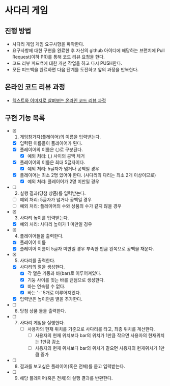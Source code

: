 # 사다리 게임
## 진행 방법
* 사다리 게임 게임 요구사항을 파악한다.
* 요구사항에 대한 구현을 완료한 후 자신의 github 아이디에 해당하는 브랜치에 Pull Request(이하 PR)를 통해 코드 리뷰 요청을 한다.
* 코드 리뷰 피드백에 대한 개선 작업을 하고 다시 PUSH한다.
* 모든 피드백을 완료하면 다음 단계를 도전하고 앞의 과정을 반복한다.

## 온라인 코드 리뷰 과정
* [텍스트와 이미지로 살펴보는 온라인 코드 리뷰 과정](https://github.com/nextstep-step/nextstep-docs/tree/master/codereview)


## 구현 기능 목록

- [x] 1. 게임참가자(플레이어)의 이름을 입력받는다.
    - [x] 입력된 이름들이 플레이어가 된다.
    - [x] 플레이어의 이름은 (,)로 구분된다.
        - [x] 예외 처리: (,) 사이의 공백 제거
    - [x] 플레이어의 이름은 최대 5글자이다.
        - [x] 예외 처리: 5글자가 넘거나 공백일 경우
    - [x] 플레이어는 최소 2명 있어야 한다. (사다리의 다리는 최소 2개 이상이므로) 
        - [x] 예외 처리: 플레이어가 2명 미만일 경우
- [ ] 2. 실행 결과(당첨 상품)를 입력받는다.
    - [ ] 예외 처리: 5글자가 넘거나 공백일 경우
    - [ ] 예외 처리: 플레이어의 수와 상품의 수가 같지 않을 경우
- [x] 3. 사다리 높이를 입력받는다.
    - [x] 예외 처리: 사다리 높이가 1 미만일 경우
- [x] 4. 플레이어들을 출력한다.
    - [x] 플레이어 이름
    - [x] 플레이어 이름이 5글자 미만일 경우 부족한 만큼 왼쪽으로 공백을 채운다.
- [x] 5. 사다리를 출력한다.
    - [x] 사다리의 열을 생성한다.
        - [x] 각 열은 기둥과 바(bar)로 이루어져있다.
        - [x] 기둥 사이를 잇는 바를 랜덤으로 생성한다.
        - [x] 바는 연속될 수 없다.
        - [x] 바는 '-' 5개로 이루어져있다.
    - [x] 입력받은 높이만큼 열을 추가한다.
- [ ] 6. 당첨 상품 들을 출력한다.
- [ ] 7. 사다리 게임을 실행한다.
     - [ ] 사용자의 현재 위치를 기준으로 사다리를 타고, 최종 위치를 계산한다.
        - [ ] 사용자의 현재 위치보다 bar의 위치가 1만큼 작으면 사용자의 현재위치는 1만큼 감소
        - [ ] 사용자의 현재 위치보다 bar의 위치가 같으면 사용자의 현재위치가 1만큼 증가
- [ ] 8. 결과를 보고싶은 플레이어(혹은 전체)를 묻고 입력받는다.
- [ ] 9. 해당 플레이어(혹은 전체)의 실행 결과를 반환한다.

